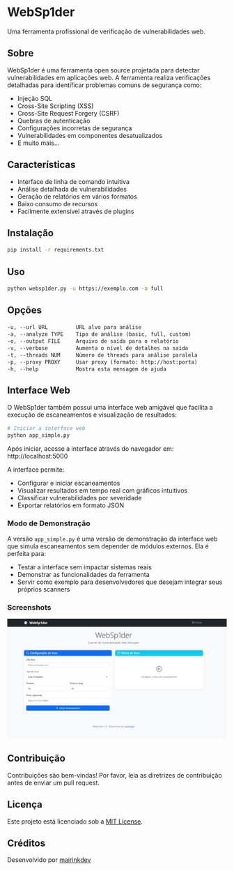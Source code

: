 # WebSp1der

Uma ferramenta profissional de verificação de vulnerabilidades web.

## Sobre

WebSp1der é uma ferramenta open source projetada para detectar vulnerabilidades em aplicações web. A ferramenta realiza verificações detalhadas para identificar problemas comuns de segurança como:

- Injeção SQL
- Cross-Site Scripting (XSS)
- Cross-Site Request Forgery (CSRF)
- Quebras de autenticação
- Configurações incorretas de segurança
- Vulnerabilidades em componentes desatualizados
- E muito mais...

## Características

- Interface de linha de comando intuitiva
- Análise detalhada de vulnerabilidades
- Geração de relatórios em vários formatos
- Baixo consumo de recursos
- Facilmente extensível através de plugins

## Instalação

```bash
pip install -r requirements.txt
```

## Uso

```bash
python websp1der.py -u https://exemplo.com -a full
```

## Opções

```
-u, --url URL         URL alvo para análise
-a, --analyze TYPE    Tipo de análise (basic, full, custom)
-o, --output FILE     Arquivo de saída para o relatório
-v, --verbose         Aumenta o nível de detalhes na saída
-t, --threads NUM     Número de threads para análise paralela
-p, --proxy PROXY     Usar proxy (formato: http://host:porta)
-h, --help            Mostra esta mensagem de ajuda
```

## Interface Web

O WebSp1der também possui uma interface web amigável que facilita a execução de escaneamentos e visualização de resultados:

```bash
# Iniciar a interface web
python app_simple.py
```

Após iniciar, acesse a interface através do navegador em: http://localhost:5000

A interface permite:
- Configurar e iniciar escaneamentos
- Visualizar resultados em tempo real com gráficos intuitivos
- Classificar vulnerabilidades por severidade
- Exportar relatórios em formato JSON

### Modo de Demonstração

A versão `app_simple.py` é uma versão de demonstração da interface web que simula escaneamentos sem depender de módulos externos. Ela é perfeita para:

- Testar a interface sem impactar sistemas reais
- Demonstrar as funcionalidades da ferramenta
- Servir como exemplo para desenvolvedores que desejam integrar seus próprios scanners

### Screenshots

![Interface Web](https://raw.githubusercontent.com/mairinkdev/websp1der/main/screenshots/interface.png)

## Contribuição

Contribuições são bem-vindas! Por favor, leia as diretrizes de contribuição antes de enviar um pull request.

## Licença

Este projeto está licenciado sob a [MIT License](LICENSE).

## Créditos

Desenvolvido por [mairinkdev](https://github.com/mairinkdev) 